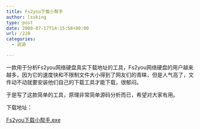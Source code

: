 ```yaml
---
title: Fs2you下载小帮手
author: lsvking
type: post
date: 2008-07-17T14:15:58+00:00
url: /220
categories:
  - 资源

---
```

一款用于分析Fs2you网络硬盘真实下载地址的工具，Fs2you网络硬盘的用户越来越多，因为它的速度快和不限制文件大小得到了网友们的青睐，但是人气高了，文件动不动就要安装他们自己的下载工具才能下载，很郁闷。

于是写了这款简单的工具，原理非常简单源码分析而已，希望对大家有用。

下载地址：

<div id="scid:8eb9d37f-1541-4f29-b6f4-1eea890d4876:135b9fb1-fb0e-438f-9cf3-6573f259a72d" class="wlWriterSmartContent" style="padding-right: 0px; display: inline; padding-left: 0px; padding-bottom: 0px; margin: 0px; padding-top: 0px">
  <div>
    <a href="http://lsvking.cn/wp-content/uploads/2008/07/fs2you1.exe" target="_self">Fs2you下载小帮手.exe</a>
  </div>
</div>